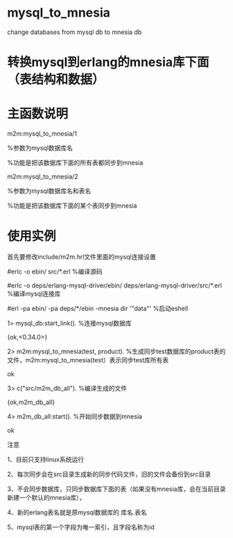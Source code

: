 # mysql_to_mnesia
change databases from mysql db to mnesia db
# 转换mysql到erlang的mnesia库下面（表结构和数据）

# 主函数说明
m2m:mysql_to_mnesia/1

%参数为mysql数据库名

%功能是把该数据库下面的所有表都同步到mnesia

m2m:mysql_to_mnesia/2

%参数为mysql数据库名和表名

%功能是把该数据库下面的某个表同步到mnesia

# 使用实例
首先要修改include/m2m.hrl文件里面的mysql连接设置

#erlc -o ebin/ src/*.erl                              %编译源码

#erlc -o deps/erlang-mysql-driver/ebin/  deps/erlang-mysql-driver/src/*.erl       %编译mysql连接库

#erl -pa ebin/ -pa deps/*/ebin -mnesia dir '"data"'   %启动eshell

1> mysql_db:start_link().                             	%连接mysql数据库

{ok,<0.34.0>}

2> m2m:mysql_to_mnesia(test, product).               	%生成同步test数据库的product表的文件，m2m:mysql_to_mnesia(test）表示同步test库所有表

ok

3> c("src/m2m_db_all").                             	%编译生成的文件

{ok,m2m_db_all}

4> m2m_db_all:start().                             	%开始同步数据到mnesia

ok

注意

1、目前只支持linux系统运行

2、每次同步会在src目录生成新的同步代码文件，旧的文件会备份到src目录

3、不会同步数据库，只同步数据库下面的表（如果没有mnesia库，会在当前目录新建一个默认的mnesia库），

4、新的erlang表名就是原mysql数据库的 库名.表名

5、mysql表的第一个字段为唯一索引，且字段名称为id
